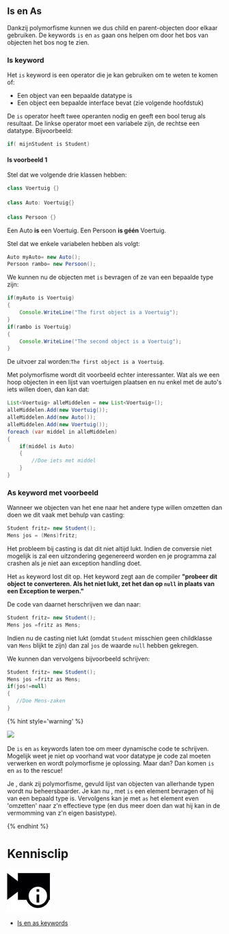 ## Is en As
Dankzij polymorfisme kunnen we dus child en parent-objecten door elkaar gebruiken. De keywords ``is`` en ``as`` gaan ons helpen om door het bos van objecten het bos nog te zien. 

### Is keyword
Het ``is`` keyword is een operator die je kan gebruiken om te weten te komen of:
* Een object van een bepaalde datatype is
* Een object een bepaalde interface bevat (zie volgende hoofdstuk)

De ``is`` operator heeft twee operanten nodig en geeft een bool terug als resultaat. De linkse operator moet een variabele zijn, de rechtse een datatype. Bijvoorbeeld:

```java
if( mijnStudent is Student)
```

#### Is voorbeeld 1
Stel dat we volgende drie klassen hebben:
```java
class Voertuig {}

class Auto: Voertuig{}

class Persoon {}
```
Een Auto **is** een Voertuig.
Een Persoon **is géén** Voertuig.

Stel dat we enkele variabelen hebben als volgt:
```java
Auto myAuto= new Auto();
Persoon rambo= new Persoon();
```

We kunnen nu de objecten met ``is`` bevragen of ze van een bepaalde type zijn:
```java
if(myAuto is Voertuig)
{
    Console.WriteLine("The first object is a Voertuig");
}
if(rambo is Voertuig)
{
    Console.WriteLine("The second object is a Voertuig");
}
```

De uitvoer zal worden:``The first object is a Voertuig``.

Met polymorfisme wordt dit voorbeeld echter interessanter. Wat als we een hoop objecten in een lijst van voertuigen plaatsen en nu enkel met de auto's iets willen doen, dan kan dat:

```java
List<Voertuig> alleMiddelen = new List<Voertuig>();
alleMiddelen.Add(new Voertuig());
alleMiddelen.Add(new Auto());
alleMiddelen.Add(new Voertuig());
foreach (var middel in alleMiddelen)
{
    if(middel is Auto)
    {
        //Doe iets met middel
    }
}
```

### As keyword met voorbeeld
Wanneer we objecten van het ene naar het andere type willen omzetten dan doen we dit vaak met behulp van casting:
```java
Student fritz= new Student();
Mens jos = (Mens)fritz;
```

 Het probleem bij casting is dat dit niet altijd lukt. Indien de conversie niet mogelijk is zal een uitzondering gegenereerd worden en je programma zal  crashen als  je niet aan exception handling doet.

 Het ``as`` keyword lost dit op. Het keyword zegt aan de compiler **"probeer dit object te converteren. Als het niet lukt, zet het dan op ``null`` in plaats van een Exception te werpen."**
 
 De code van daarnet herschrijven we dan naar:

 ```java
Student fritz= new Student();
Mens jos =fritz as Mens;
```

Indien nu de casting niet lukt (omdat ``Student`` misschien geen childklasse van ``Mens`` blijkt te zijn) dan zal ``jos`` de waarde ``null`` hebben gekregen.

We kunnen dan vervolgens bijvoorbeeld schrijven:
 ```java
Student fritz= new Student();
Mens jos =fritz as Mens;
if(jos!=null)
{
    //Doe Mens-zaken   
}
```

<!---NOBOOKSTART--->
{% hint style='warning' %}
<!---NOBOOKEND--->
<!---{aside}--->
<!--- {float:right, width:50%} --->
![](../assets/Autoe.png)

De ``is`` en ``as`` keywords laten toe om meer dynamische code te schrijven. Mogelijk weet je niet op voorhand wat voor datatype je code zal moeten verwerken en wordt polymorfisme je oplossing. Maar dan? Dan komen ``is`` en ``as`` to the rescue!

Je , dank zij polymorfisme, gevuld lijst van objecten van allerhande typen wordt nu beheersbaarder. Je kan nu , met ``is`` een element bevragen of hij van een bepaald type is. Vervolgens kan je met ``as`` het element even 'omzetten' naar z'n effectieve type (en dus meer doen dan wat hij kan in de vermomming van z'n eigen basistype).

<!---{/aside}--->
<!---NOBOOKSTART--->
{% endhint %}
<!---NOBOOKEND--->

<!---NOBOOKSTART--->
# Kennisclip
![](../assets/infoclip.png)

* [Is en as keywords](https://ap.cloud.panopto.eu/Panopto/Pages/Viewer.aspx?id=aba3bca4-ed3a-4067-a611-ab7d00cc2178)
<!---NOBOOKEND--->
